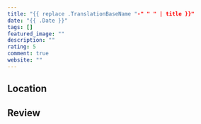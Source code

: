 ```yaml
---
title: "{{ replace .TranslationBaseName "-" " " | title }}"
date: "{{ .Date }}"
tags: []
featured_image: ""
description: ""
rating: 5
comment: true
website: ""
---
```


## Location

<!--- The restaurant's exact location  --->

## Review

<!--- Your review  --->